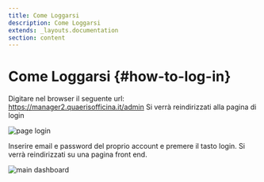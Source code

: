 ```yaml
---
title: Come Loggarsi
description: Come Loggarsi
extends: _layouts.documentation
section: content
---
```


# Come Loggarsi {#how-to-log-in}

Digitare nel browser il seguente url: https://manager2.quaerisofficina.it/admin
Si verrà reindirizzati alla pagina di login

![page login](https://quaeris-tv.github.io/doc_quaeris/assets/images/login_page.png "page login")

Inserire email e password del proprio account e premere il tasto login.
Si verrà reindirizzati su una pagina front end.

![main dashboard](https://quaeris-tv.github.io/doc_quaeris/assets/images/main_dashboard.png "main dashboard")